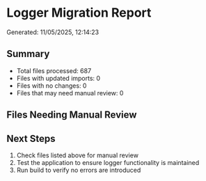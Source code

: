# Logger Migration Report
Generated: 11/05/2025, 12:14:23

## Summary
- Total files processed: 687
- Files with updated imports: 0
- Files with no changes: 0
- Files that may need manual review: 0

## Files Needing Manual Review



## Next Steps
1. Check files listed above for manual review
2. Test the application to ensure logger functionality is maintained
3. Run build to verify no errors are introduced
